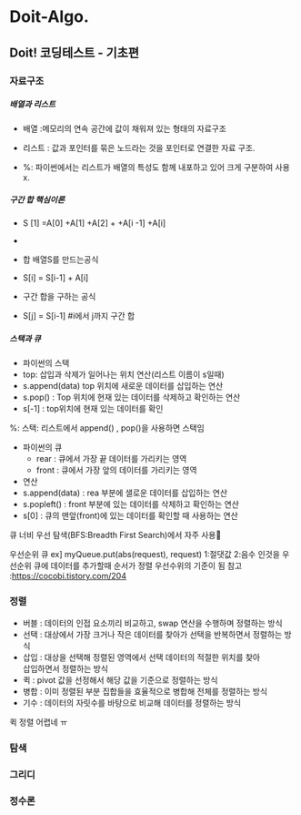 # Doit-Algo.   



## Doit! 코딩테스트 - 기초편

### 자료구조

##### 배열과 리스트
- 배열 :메모리의 연속 공간에 값이 채워져 있는 형태의 자료구조      
- 리스트 : 값과 포인터를 묶은 노드라는 것을 포인터로 연결한 자료 구조.     
 
- %: 파이썬에서는 리스트가 배열의 특성도 함께 내포하고 있어 크게 구분하여 사용 x.    


##### 구간 합 핵심이론

- S [1] =A[0] +A[1] +A[2] + +A[i -1] +A[i]
- 
- 합 배열S를 만드는공식 
- S[i] = S[i-1] + A[i]

- 구간 합을 구하는 공식    
- S[j] = S[i-1]             #i에서 j까지 구간 합

##### 스택과 큐
- 파이썬의 스택
- top: 삽입과 삭제가 일어나는 위치
연산(리스트 이름이 s일때)
- s.append(data) top 위치에 새로운 데이터를 삽입하는 연산
- s.pop() : Top 위치에 현재 있는 데이터를 삭제하고 확인하는 연산   
- s[-1] : top위치에 현재 있는 데이터를 확인

%: 스택: 리스트에서 append() , pop()을 사용하면 스택임 


- 파이썬의 큐
  - rear : 큐에서 가장 끝 데이터를 가리키는 영역   
  - front : 큐에서 가장 앞의 데이터를 가리키는 영역   
- 연산
- s.append(data) : rea 부분에 샐로운 데이터를 삽입하는 연산 
- s.popleft() : front 부분에 있는 데이터를 삭제하고 확인하는 연산
- s[0] : 큐의 맨앞(front)에 있는 데이터를 확인할 때 사용하는 연산   
  
큐 너비 우선 탐색(BFS:Breadth First Search)에서 자주 사용


우선순위 큐 
ex]
myQueue.put(abs(request), request)
1:절댓값 2:음수 인것을 우선순위 큐에 데이터를 추가할때 순서가 정렬 우선수위의 기준이 됨
참고 :https://cocobi.tistory.com/204


### 정렬

- 버블 : 데이터의 인접 요소끼리 비교하고, swap 연산을 수행하며 정렬하는 방식
- 선택 : 대상에서 가장 크거나 작은 데이터를 찾아가 선택을 반복하면서 정렬하는 방식
- 삽입 : 대상을 선택해 정렬된 영역에서 선택 데이터의 적절한 위치를 찾아   
        삽입하면서 정렬하는 방식    
- 퀵  : pivot 값을 선정해서 해당 값을 기준으로 정렬하는 방식
- 병합 : 이미 정렬된 부분 집합들을 효율적으로 병합해 전체를 정렬하는 방식
- 기수 : 데이터의 자릿수를 바탕으로 비교해 데이터를 정렬하는 방식  
  
퀵 정렬 어렵네 ㅠ


### 탐색
### 그리디
### 정수론




